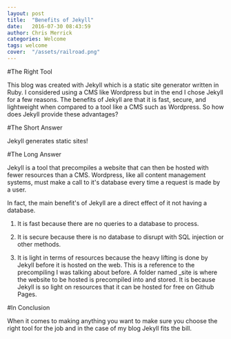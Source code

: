 ```yaml
---
layout: post
title:  "Benefits of Jekyll"
date:   2016-07-30 08:43:59
author: Chris Merrick
categories: Welcome
tags: welcome
cover:  "/assets/railroad.png"
---
```


#The Right Tool

This blog was created with Jekyll which is a static site generator written in Ruby. I considered using a CMS like Wordpress but in the end I chose Jekyll for a few reasons. The benefits of Jekyll are that it is fast, secure, and lightweight when compared to a tool like a CMS such as Wordpress. So how does Jekyll provide these advantages?

#The Short Answer 

Jekyll generates static sites!

#The Long Answer

Jekyll is a tool that precompiles a website that can then be hosted with fewer resources than a CMS. Wordpress, like all content management systems, must make a call to it's database every time a request is made by a user.

In fact, the main benefit's of Jekyll are a direct effect of it not having a database.

1. It is fast because there are no queries to a database to process.

2. It is secure because there is no database to disrupt with SQL injection or other methods.

3. It is light in terms of resources because the heavy lifting is done by Jekyll before it is hosted on the web. This is a reference to the precompiling I was talking about before. A folder named _site is where the website to be hosted is precompiled into and stored. It is because Jekyll is so light on resources that it can be hosted for free on Github Pages.

#In Conclusion

When it comes to making anything you want to make sure you choose the right tool for the job and in the case of my blog Jekyll fits the bill.
